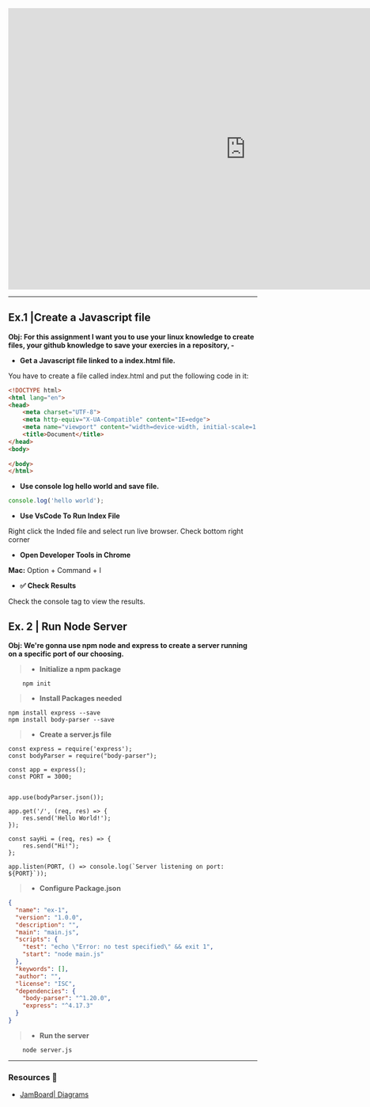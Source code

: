 <iframe src="https://docs.google.com/presentation/d/e/2PACX-1vTJhhz2WXw1EpLA3pd40saN8D2mgRuCabN4oxkeKxVNgaeIHC_w4CBtHwlk87O-lI99p0O04Pd1jg_q/embed?start=false&loop=false&delayms=60000" frameborder="0" width="960" height="569" allowfullscreen="true" mozallowfullscreen="true" webkitallowfullscreen="true"></iframe>

---

## Ex.1 |Create a Javascript file

**Obj: For this assignment I want you to use your linux knowledge to create files, your github knowledge to save your exercies in a repository, -**

- **Get a Javascript file linked to a index.html file.**

You have to create a file called index.html and put the following code in it:
```html
<!DOCTYPE html>
<html lang="en">
<head>
    <meta charset="UTF-8">
    <meta http-equiv="X-UA-Compatible" content="IE=edge">
    <meta name="viewport" content="width=device-width, initial-scale=1.0">
    <title>Document</title>
</head>
<body>
    
</body>
</html>

```

- **Use console log hello world and save file.**
> 

 ```javascript
 console.log('hello world');
 ```

- **Use VsCode To Run Index File**

Right click the Inded file and select run live browser. Check bottom right corner

- **Open Developer Tools in Chrome**

**Mac:**
Option + Command + I

- **✅ Check Results**

Check the console tag to view the results.

## Ex. 2 | Run Node Server

**Obj: We're gonna use npm node and express to create a server running on a specific port of our choosing.**

> - **Initialize a npm package**

```terminal
    npm init
```

> - **Install Packages needed**

```
npm install express --save
npm install body-parser --save
```

> - **Create a server.js file**

```
const express = require('express');
const bodyParser = require("body-parser");

const app = express();
const PORT = 3000;


app.use(bodyParser.json());

app.get('/', (req, res) => {
    res.send('Hello World!');
});

const sayHi = (req, res) => {
    res.send("Hi!");
};

app.listen(PORT, () => console.log(`Server listening on port: ${PORT}`));
````

> - **Configure Package.json**

``` json
{
  "name": "ex-1",
  "version": "1.0.0",
  "description": "",
  "main": "main.js",
  "scripts": {
    "test": "echo \"Error: no test specified\" && exit 1",
    "start": "node main.js"
  },
  "keywords": [],
  "author": "",
  "license": "ISC",
  "dependencies": {
    "body-parser": "^1.20.0",
    "express": "^4.17.3"
  }
}
```

> - **Run the server**
```
    node server.js
```
---
### Resources 🔗
- [JamBoard| Diagrams](https://jamboard.google.com/d/1e1fx-KsHN7Karl-oSaTC5WdXFYRHPlx28Lc_eNmjOTI/edit?usp=sharing)




